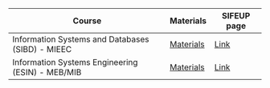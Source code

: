 
| Course | Materials | SIFEUP page |
|--------|-----------|----------|
|    Information Systems and Databases (SIBD) - MIEEC   |   [Materials](/teaching/2020/ESIN_SIBD/sibd)        |         [Link](https://sigarra.up.pt/feup/pt/ucurr_geral.ficha_uc_view?pv_ocorrencia_id=436868) |
|    Information Systems Engineering (ESIN) - MEB/MIB   |    [Materials](/teaching/2020/ESIN_SIBD/esin)       |         [Link](https://sigarra.up.pt/feup/pt/UCURR_GERAL.FICHA_UC_VIEW?pv_ocorrencia_id=436542) |